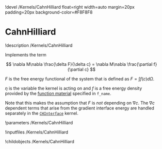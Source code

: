 !devel /Kernels/CahnHilliard float=right width=auto margin=20px padding=20px background-color=#F8F8F8

# CahnHilliard
!description /Kernels/CahnHilliard

Implements the term

$$
\nabla M\nabla \frac{\delta F}{\delta c} = \nabla M\nabla \frac{\partial f}{\partial c}
$$

$F$ is the free energy functional of the system that is defined as $F=\int f(c) d\Omega$.

$\eta$ is the variable the kernel is acting on and $f$ is a free energy density
provided by the [function material](../../introduction/FunctionMaterials) specified in `f_name`.

Note that this makes the assumption that $F$ is _not_ depending on $\nabla c$. The $\nabla c$ dependent terms
that arise from the gradient interface energy are handled separately in the [`CHInterface`](/Kernels/CHInterface.md) kernel.

!parameters /Kernels/CahnHilliard

!inputfiles /Kernels/CahnHilliard

!childobjects /Kernels/CahnHilliard
